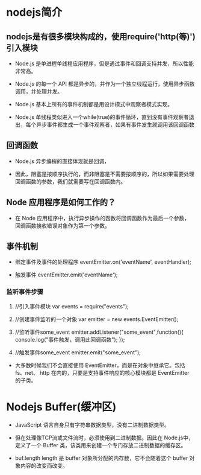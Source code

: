 # nodejs简介

## nodejs是有很多模块构成的，使用require('http(等)')引入模块

* Node.js 是单进程单线程应用程序，但是通过事件和回调支持并发，所以性能非常高。

* Node.js 的每一个 API 都是异步的，并作为一个独立线程运行，使用异步函数调用，并处理并发。

* Node.js 基本上所有的事件机制都是用设计模式中观察者模式实现。

* Node.js 单线程类似进入一个while(true)的事件循环，直到没有事件观察者退出，每个异步事件都生成一个事件观察者，如果有事件发生就调用该回调函数

## 回调函数

* Node.js 异步编程的直接体现就是回调，

* 因此，阻塞是按顺序执行的，而非阻塞是不需要按顺序的，所以如果需要处理回调函数的参数，我们就需要写在回调函数内。

## Node 应用程序是如何工作的？

* 在 Node 应用程序中，执行异步操作的函数将回调函数作为最后一个参数， 回调函数接收错误对象作为第一个参数。


## 事件机制

* 绑定事件及事件的处理程序 eventEmitter.on('eventName', eventHandler);

* 触发事件 eventEmitter.emit('eventName');

### 监听事件步骤

1. //引入事件模块 
var events = require("events");

2. //创建事件监听的一个对象
var  emitter = new events.EventEmitter();

3.  //监听事件some_event
emitter.addListener("some_event",function(){
    console.log("事件触发，调用此回调函数");
});

4. //触发事件some_event
emitter.emit("some_event");

* 大多数时候我们不会直接使用 EventEmitter，而是在对象中继承它。包括 fs、net、 http 在内的，只要是支持事件响应的核心模块都是 EventEmitter 的子类。

# Nodejs Buffer(缓冲区)

* JavaScript 语言自身只有字符串数据类型，没有二进制数据类型。

* 但在处理像TCP流或文件流时，必须使用到二进制数据。因此在 Node.js中，定义了一个 Buffer 类，该类用来创建一个专门存放二进制数据的缓存区。

* 	buf.length length 是 buffer 对象所分配的内存数，它不会随着这个 buffer 对象内容的改变而改变。

